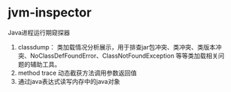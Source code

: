 jvm-inspector
=============

Java进程运行期窥探器 <br>
1. classdump： 类加载情况分析展示，用于排查jar包冲突、类冲突、类版本冲突、NoClassDefFoundError、ClassNotFoundException 等等类加载相关问题的辅助工具。 <br>
2. method trace 动态截获方法调用参数返回值 <br>
3. 通过java表达式读写内存中的java对象<br>